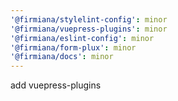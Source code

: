 ```yaml
---
'@firmiana/stylelint-config': minor
'@firmiana/vuepress-plugins': minor
'@firmiana/eslint-config': minor
'@firmiana/form-plux': minor
'@firmiana/docs': minor
---
```


add vuepress-plugins
